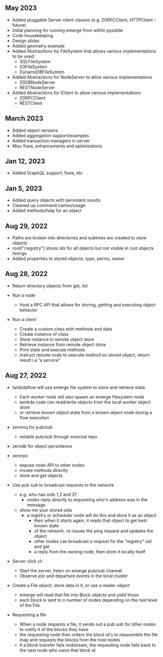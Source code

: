 ## May 2023

- Added pluggable Server client classes (e.g. Z0RPCClient, HTTPClient - future) 
- Initial planning for running emerge from within pyodide
- Code housekeeping
- Design slides
- Added geometry example
- Added Abstractions for FileSystem that allows various implementations to be used:
  - SQLFileSystem
  - S3FileSystem
  - DynamoDBFileSystem
- Added Abstractions for NodeServer to allow various implementations
  - Z0DBNodeServer
  - RESTNodeServer
- Added Abstractions for IClient to allow various implementations
  - Z0RPCClient
  - RESTClient
  

## March 2023

- Added object versions
- Added aggregation support/examples
- Added transaction managers in server
- Misc fixes, enhancements and optimizations

## Jan 12, 2023

- Added GraphQL support, fixes, etc

## Jan 5, 2023

- Added query objects with persistent results
- Cleaned up command names/usage
- Added methods/help for an object

## Aug 29, 2022

- Paths are broken into directories and subtrees are created to store objects
- root["/registry"] stores ids for all objects but not visible in root.objects listings
- Added properties to stored objects: type, perms, owner

## Aug 28, 2022

- Return directory objects from get, list

- Run a node
  - Host a RPC API that allows for storing, getting and executing object behavior
- Run a client
  - Create a custom class with methods and data
  - Create instance of class
  - Store instance in remote object store
  - Retrieve instance from remote object store
  - Print state and execute methods
  - Instruct remote node to execute method on stored object, return result i.e."a service"

## Aug 27, 2022

- lambdaflow will use emerge file system to store and retrieve state
  - Each worker node will also spawn an emerge filesystem node
  - lambda code can read/write objects from the local worker object store
  - or retrieve known object state from a known object node during a flow execution

- zeromq for pub/sub
  - reliable pub/sub through external repo
- zerodb for object persistence
- zerorpc
  - expose node API to other nodes
  - invoke methods directly
  - store and get objects
- Use pub sub to broadcast requests to the network
  - e.g. who has oids 1,2 and 3?
    - nodes reply directly to requesting who's address was in the message
  - show me your stored oids
    - a registry or scheduler node will do this and store it as an object
      - then when it starts again, it reads that object to get best known state
      - of the network. re-issues the ping request and updates the object
      - other nodes can broadcast a request for the "registry" oid and get
      - a reply from the owning node, then store it locally itself

- Server click cli
  - Start the server, listen on emerge pub/sub channel
  - Observe join and departure events in the local cluster
- Create a File object, store data in it, or use a reader object
  - emerge will read that file into Block objects and yield those
  - each block is sent to n number of nodes depending on the raid level of the File
- Requesting a file
  - When a node requests a file, it sends out a pub sub for other nodes to notify it of the blocks they have
  - the requesting node then orders the block id's to reassemble the file map and requests the blocks from the host nodes
  - if a block transfer fails midstream, the requesting node falls back to the next node who owns that block id


